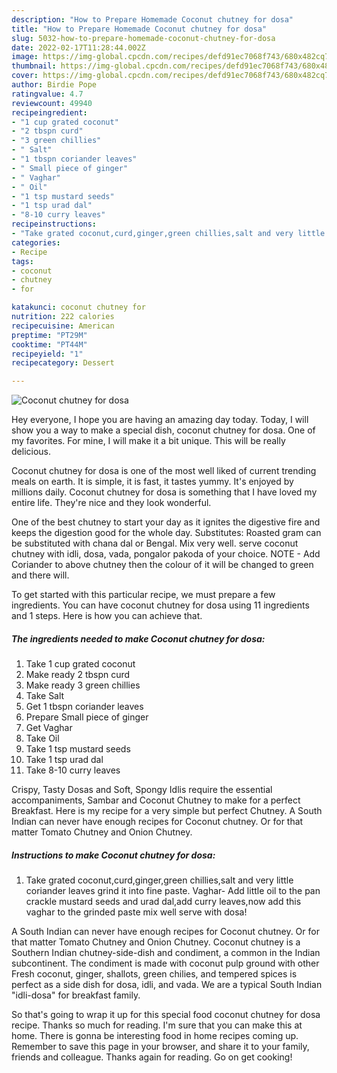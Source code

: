 ```yaml
---
description: "How to Prepare Homemade Coconut chutney for dosa"
title: "How to Prepare Homemade Coconut chutney for dosa"
slug: 5032-how-to-prepare-homemade-coconut-chutney-for-dosa
date: 2022-02-17T11:28:44.002Z
image: https://img-global.cpcdn.com/recipes/defd91ec7068f743/680x482cq70/coconut-chutney-for-dosa-recipe-main-photo.jpg
thumbnail: https://img-global.cpcdn.com/recipes/defd91ec7068f743/680x482cq70/coconut-chutney-for-dosa-recipe-main-photo.jpg
cover: https://img-global.cpcdn.com/recipes/defd91ec7068f743/680x482cq70/coconut-chutney-for-dosa-recipe-main-photo.jpg
author: Birdie Pope
ratingvalue: 4.7
reviewcount: 49940
recipeingredient:
- "1 cup grated coconut"
- "2 tbspn curd"
- "3 green chillies"
- " Salt"
- "1 tbspn coriander leaves"
- " Small piece of ginger"
- " Vaghar"
- " Oil"
- "1 tsp mustard seeds"
- "1 tsp urad dal"
- "8-10 curry leaves"
recipeinstructions:
- "Take grated coconut,curd,ginger,green chillies,salt and very little coriander leaves grind it into fine paste. Vaghar- Add little oil to the pan crackle mustard seeds and urad dal,add curry leaves,now add this vaghar to the grinded paste mix well serve with dosa!"
categories:
- Recipe
tags:
- coconut
- chutney
- for

katakunci: coconut chutney for 
nutrition: 222 calories
recipecuisine: American
preptime: "PT29M"
cooktime: "PT44M"
recipeyield: "1"
recipecategory: Dessert

---
```



![Coconut chutney for dosa](https://img-global.cpcdn.com/recipes/defd91ec7068f743/680x482cq70/coconut-chutney-for-dosa-recipe-main-photo.jpg)

Hey everyone, I hope you are having an amazing day today. Today, I will show you a way to make a special dish, coconut chutney for dosa. One of my favorites. For mine, I will make it a bit unique. This will be really delicious.

Coconut chutney for dosa is one of the most well liked of current trending meals on earth. It is simple, it is fast, it tastes yummy. It's enjoyed by millions daily. Coconut chutney for dosa is something that I have loved my entire life. They're nice and they look wonderful.

One of the best chutney to start your day as it ignites the digestive fire and keeps the digestion good for the whole day. Substitutes: Roasted gram can be substituted with chana dal or Bengal. Mix very well. serve coconut chutney with idli, dosa, vada, pongalor pakoda of your choice. NOTE - Add Coriander to above chutney then the colour of it will be changed to green and there will.


To get started with this particular recipe, we must prepare a few ingredients. You can have coconut chutney for dosa using 11 ingredients and 1 steps. Here is how you can achieve that.

<!--inarticleads1-->

##### The ingredients needed to make Coconut chutney for dosa:

1. Take 1 cup grated coconut
1. Make ready 2 tbspn curd
1. Make ready 3 green chillies
1. Take  Salt
1. Get 1 tbspn coriander leaves
1. Prepare  Small piece of ginger
1. Get  Vaghar
1. Take  Oil
1. Take 1 tsp mustard seeds
1. Take 1 tsp urad dal
1. Take 8-10 curry leaves


Crispy, Tasty Dosas and Soft, Spongy Idlis require the essential accompaniments, Sambar and Coconut Chutney to make for a perfect Breakfast. Here is my recipe for a very simple but perfect Chutney. A South Indian can never have enough recipes for Coconut chutney. Or for that matter Tomato Chutney and Onion Chutney. 

<!--inarticleads2-->

##### Instructions to make Coconut chutney for dosa:

1. Take grated coconut,curd,ginger,green chillies,salt and very little coriander leaves grind it into fine paste. Vaghar- Add little oil to the pan crackle mustard seeds and urad dal,add curry leaves,now add this vaghar to the grinded paste mix well serve with dosa!


A South Indian can never have enough recipes for Coconut chutney. Or for that matter Tomato Chutney and Onion Chutney. Coconut chutney is a Southern Indian chutney-side-dish and condiment, a common in the Indian subcontinent. The condiment is made with coconut pulp ground with other Fresh coconut, ginger, shallots, green chilies, and tempered spices is perfect as a side dish for dosa, idli, and vada. We are a typical South Indian &#34;idli-dosa&#34; for breakfast family. 

So that's going to wrap it up for this special food coconut chutney for dosa recipe. Thanks so much for reading. I'm sure that you can make this at home. There is gonna be interesting food in home recipes coming up. Remember to save this page in your browser, and share it to your family, friends and colleague. Thanks again for reading. Go on get cooking!

